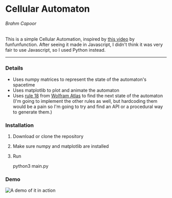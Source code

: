 # Cellular Automaton
###### Brahm Capoor

This is a simple Cellular Automation, inspired by [this video](https://www.youtube.com/watch?v=bc-fVdbjAwk) by funfunfunction. After seeing it made in Javascript, I didn't think it was very fair to use Javascript, so I used Python instead.

---

### Details
* Uses numpy matrices to represent the state of the automaton's spacetime
* Uses matplotlib to plot and animate the automaton
* Uses [rule 18](http://atlas.wolfram.com/01/01/18/) from [Wolfram Atlas](http://atlas.wolfram.com/) to find the next state of the automaton (I'm going to implement the other rules as well, but hardcoding them would be a pain so I'm going to try and find an API or a procedural way to generate them.)

### Installation
1. Download or clone the repository
2. Make sure numpy and matplotlib are installed
3. Run

    python3 main.py

### Demo
![A demo of it in action](https://github.com/brahmcapoor/cellular-automata/blob/master/Demo.gif)
